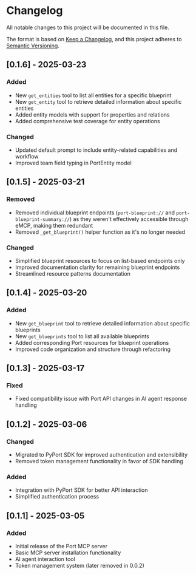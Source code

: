 # Changelog

All notable changes to this project will be documented in this file.

The format is based on [Keep a Changelog](https://keepachangelog.com/en/1.0.0/),
and this project adheres to [Semantic Versioning](https://semver.org/spec/v2.0.0.html).

## [0.1.6] - 2025-03-23

### Added
- New `get_entities` tool to list all entities for a specific blueprint
- New `get_entity` tool to retrieve detailed information about specific entities
- Added entity models with support for properties and relations
- Added comprehensive test coverage for entity operations

### Changed
- Updated default prompt to include entity-related capabilities and workflow
- Improved team field typing in PortEntity model

## [0.1.5] - 2025-03-21

### Removed
- Removed individual blueprint endpoints (`port-blueprint://` and `port-blueprint-summary://`) as they weren't effectively accessible through eMCP, making them redundant
- Removed `_get_blueprint()` helper function as it's no longer needed

### Changed
- Simplified blueprint resources to focus on list-based endpoints only
- Improved documentation clarity for remaining blueprint endpoints
- Streamlined resource patterns documentation

## [0.1.4] - 2025-03-20

### Added
- New `get_blueprint` tool to retrieve detailed information about specific blueprints
- New `get_blueprints` tool to list all available blueprints
- Added corresponding Port resources for blueprint operations
- Improved code organization and structure through refactoring

## [0.1.3] - 2025-03-17

### Fixed
- Fixed compatibility issue with Port API changes in AI agent response handling

## [0.1.2] - 2025-03-06

### Changed
- Migrated to PyPort SDK for improved authentication and extensibility
- Removed token management functionality in favor of SDK handling

### Added
- Integration with PyPort SDK for better API interaction
- Simplified authentication process

## [0.1.1] - 2025-03-05

### Added
- Initial release of the Port MCP server
- Basic MCP server installation functionality
- AI agent interaction tool
- Token management system (later removed in 0.0.2) 